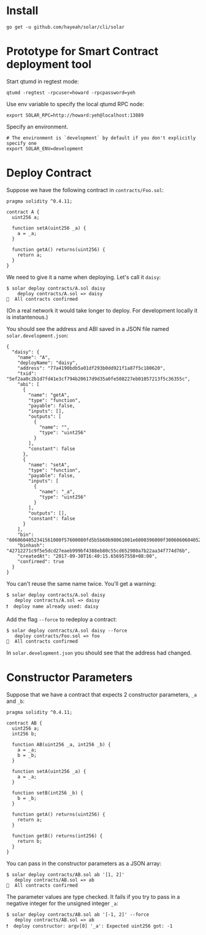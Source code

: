 # Install

```
go get -u github.com/hayeah/solar/cli/solar
```

# Prototype for Smart Contract deployment tool

Start qtumd in regtest mode:

```
qtumd -regtest -rpcuser=howard -rpcpassword=yeh
```

Use env variable to specify the local qtumd RPC node:

```
export SOLAR_RPC=http://howard:yeh@localhost:13889
```

Specify an environment.

```
# The environment is `development` by default if you don't explicitly specify one
export SOLAR_ENV=development
```

# Deploy Contract

Suppose we have the following contract in `contracts/Foo.sol`:

```
pragma solidity ^0.4.11;

contract A {
  uint256 a;

  function setA(uint256 _a) {
    a = _a;
  }

  function getA() returns(uint256) {
    return a;
  }
}
```

We need to give it a name when deploying. Let's call it `daisy`:

```
$ solar deploy contracts/A.sol daisy
    deploy contracts/A.sol => daisy
🚀  All contracts confirmed
```

(On a real network it would take longer to deploy. For development locally it is instantenous.)

You should see the address and ABI saved in a JSON file named `solar.development.json`:

```
{
  "daisy": {
    "name": "A",
    "deployName": "daisy",
    "address": "77a4190bdb5a01df293b0dd921f1a87f5c180620",
    "txid": "5ef2aa0c2b1d7fd41e3cf794b20617d9d35a0fe508227eb01057213f5c36355c",
    "abi": [
      {
        "name": "getA",
        "type": "function",
        "payable": false,
        "inputs": [],
        "outputs": [
          {
            "name": "",
            "type": "uint256"
          }
        ],
        "constant": false
      },
      {
        "name": "setA",
        "type": "function",
        "payable": false,
        "inputs": [
          {
            "name": "_a",
            "type": "uint256"
          }
        ],
        "outputs": [],
        "constant": false
      }
    ],
    "bin": "6060604052341561000f57600080fd5b5b60b98061001e6000396000f300606060405263ffffffff7c0100000000000000000000000000000000000000000000000000000000600035041663d46300fd81146046578063ee919d50146068575b600080fd5b3415605057600080fd5b6056607d565b60405190815260200160405180910390f35b3415607257600080fd5b607b6004356084565b005b6000545b90565b60008190555b505600a165627a7a723058203431ad594c9688027a5ac39ec60fbb0786fc861d6d51417f600fe03b9412752a0029",
    "binhash": "42712271c9f5e5dcd27eaeb999bf4388eb80c55cd652980a7b22aa34f774d76b",
    "createdAt": "2017-09-30T16:40:15.656957558+08:00",
    "confirmed": true
  }
}
```

You can't reuse the same name twice. You'll get a warning:

```
$ solar deploy contracts/A.sol daisy
   deploy contracts/A.sol => daisy
❗️  deploy name already used: daisy
```

Add the flag `--force` to redeploy a contract:

```
$ solar deploy contracts/A.sol daisy --force
   deploy contracts/Foo.sol => foo
🚀  All contracts confirmed
```

In `solar.development.json` you should see that the address had changed.

# Constructor Parameters

Suppose that we have a contract that expects 2 constructor parameters, `_a` and `_b`:

```
pragma solidity ^0.4.11;

contract AB {
  uint256 a;
  int256 b;

  function AB(uint256 _a, int256 _b) {
    a = _a;
    b = _b;
  }

  function setA(uint256 _a) {
    a = _a;
  }

  function setB(int256 _b) {
    b = _b;
  }

  function getA() returns(uint256) {
    return a;
  }

  function getB() returns(int256) {
    return b;
  }
}
```

You can pass in the constructor parameters as a JSON array:

```
$ solar deploy contracts/AB.sol ab '[1, 2]'
   deploy contracts/AB.sol => ab
🚀  All contracts confirmed
```

The parameter values are type checked. It fails if you try to pass in a negative integer for the unsigned integer `_a`:

```
$ solar deploy contracts/AB.sol ab '[-1, 2]' --force
   deploy contracts/AB.sol => ab
❗️  deploy constructor: argv[0] '_a': Expected uint256 got: -1
```
